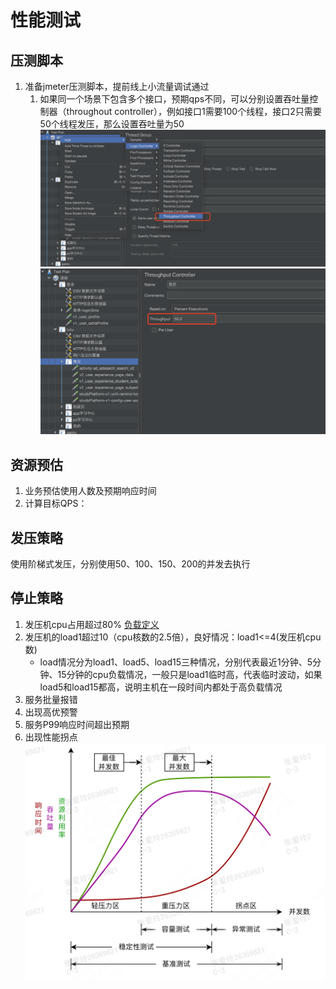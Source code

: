 # 性能测试
## 压测脚本
1. 准备jmeter压测脚本，提前线上小流量调试通过
   1. 如果同一个场景下包含多个接口，预期qps不同，可以分别设置吞吐量控制器（throughout controller），例如接口1需要100个线程，接口2只需要50个线程发压，那么设置吞吐量为50
   ![throughtout_controller](pic/image_throughtout_controller.png)
   ![throughout_controller_setting](pic/image_throughout_controller_setting.png)

## 资源预估
1. 业务预估使用人数及预期响应时间
2. 计算目标QPS：

## 发压策略
使用阶梯式发压，分别使用50、100、150、200的并发去执行

## 停止策略
1. 发压机cpu占用超过80% [负载定义](新人培训.md)
2. 发压机的load1超过10（cpu核数的2.5倍），良好情况：load1<=4(发压机cpu数)
    - load情况分为load1、load5、load15三种情况，分别代表最近1分钟、5分钟、15分钟的cpu负载情况，一般只是load1临时高，代表临时波动，如果load5和load15都高，说明主机在一段时间内都处于高负载情况
3. 服务批量报错
4. 出现高优预警
5. 服务P99响应时间超出预期
6. 出现性能拐点![alt text](pic/性能曲线.png)
